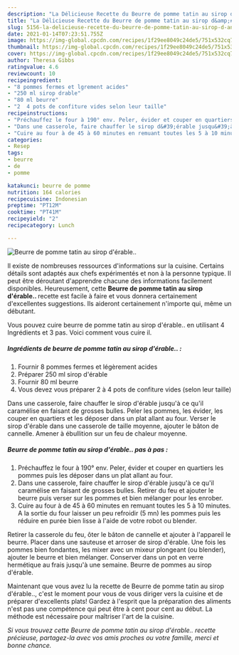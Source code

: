 ```yaml
---
description: "La Délicieuse Recette du Beurre de pomme tatin au sirop d&amp;#39;érable.."
title: "La Délicieuse Recette du Beurre de pomme tatin au sirop d&amp;#39;érable.."
slug: 5156-la-delicieuse-recette-du-beurre-de-pomme-tatin-au-sirop-d-and-39-erable
date: 2021-01-14T07:23:51.755Z
image: https://img-global.cpcdn.com/recipes/1f29ee8049c24de5/751x532cq70/beurre-de-pomme-tatin-au-sirop-derable-photo-principale-de-la-recette.jpg
thumbnail: https://img-global.cpcdn.com/recipes/1f29ee8049c24de5/751x532cq70/beurre-de-pomme-tatin-au-sirop-derable-photo-principale-de-la-recette.jpg
cover: https://img-global.cpcdn.com/recipes/1f29ee8049c24de5/751x532cq70/beurre-de-pomme-tatin-au-sirop-derable-photo-principale-de-la-recette.jpg
author: Theresa Gibbs
ratingvalue: 4.6
reviewcount: 10
recipeingredient:
- "8 pommes fermes et lgrement acides"
- "250 ml sirop drable"
- "80 ml beurre"
- "2  4 pots de confiture vides selon leur taille"
recipeinstructions:
- "Préchauffez le four à 190° env. Peler, évider et couper en quartiers les pommes puis les déposer dans un plat allant au four."
- "Dans une casserole, faire chauffer le sirop d&#39;érable jusqu&#39;à ce qu&#39;il caramélise en faisant de grosses bulles. Retirer du feu et ajouter le beurre puis verser sur les pommes et bien mélanger pour les enrober."
- "Cuire au four à de 45 à 60 minutes en remuant toutes les 5 à 10 minutes. A la sortie du four laisser un peu refroidir (5 mn) les pommes puis les réduire en purée bien lisse à l&#39;aide de votre robot ou blender."
categories:
- Resep
tags:
- beurre
- de
- pomme

katakunci: beurre de pomme 
nutrition: 164 calories
recipecuisine: Indonesian
preptime: "PT12M"
cooktime: "PT41M"
recipeyield: "2"
recipecategory: Lunch

---
```



![Beurre de pomme tatin au sirop d&#39;érable..](https://img-global.cpcdn.com/recipes/1f29ee8049c24de5/751x532cq70/beurre-de-pomme-tatin-au-sirop-derable-photo-principale-de-la-recette.jpg)

Il existe de nombreuses ressources d'informations sur la cuisine. Certains détails sont adaptés aux chefs expérimentés et non à la personne typique. Il peut être déroutant d'apprendre chacune des informations facilement disponibles. Heureusement, cette <strong> Beurre de pomme tatin au sirop d&#39;érable.. </strong> recette est facile à faire et vous donnera certainement d'excellentes suggestions. Ils aideront certainement n'importe qui, même un débutant.

<!--inarticleads1-->

Vous pouvez cuire beurre de pomme tatin au sirop d&#39;érable.. en utilisant 4 Ingrédients et 3 pas. Voici comment vous cuire il.

##### Ingrédients de beurre de pomme tatin au sirop d&#39;érable.. :

1. Fournir 8 pommes fermes et légèrement acides
1. Préparer 250 ml sirop d&#39;érable
1. Fournir 80 ml beurre
1. Vous devez vous préparer 2 à 4 pots de confiture vides (selon leur taille)


Dans une casserole, faire chauffer le sirop d&#39;érable jusqu&#39;à ce qu&#39;il caramélise en faisant de grosses bulles. Peler les pommes, les évider, les couper en quartiers et les déposer dans un plat allant au four. Verser le sirop d&#39;érable dans une casserole de taille moyenne, ajouter le bâton de cannelle. Amener à ébullition sur un feu de chaleur moyenne. 

<!--inarticleads2-->

##### Beurre de pomme tatin au sirop d&#39;érable.. pas à pas :

1. Préchauffez le four à 190° env. Peler, évider et couper en quartiers les pommes puis les déposer dans un plat allant au four.
1. Dans une casserole, faire chauffer le sirop d&#39;érable jusqu&#39;à ce qu&#39;il caramélise en faisant de grosses bulles. Retirer du feu et ajouter le beurre puis verser sur les pommes et bien mélanger pour les enrober.
1. Cuire au four à de 45 à 60 minutes en remuant toutes les 5 à 10 minutes. A la sortie du four laisser un peu refroidir (5 mn) les pommes puis les réduire en purée bien lisse à l&#39;aide de votre robot ou blender.


Retirer la casserole du feu, ôter le bâton de cannelle et ajouter à l&#39;appareil le beurre. Placer dans une sauteuse et arroser de sirop d&#39;érable. Une fois les pommes bien fondantes, les mixer avec un mixeur plongeant (ou blender), ajouter le beurre et bien mélanger. Conserver dans un pot en verre hermétique au frais jusqu&#39;à une semaine. Beurre de pommes au sirop d&#39;érable. 

<!--inarticleads1-->

<p>
Maintenant que vous avez lu la recette de Beurre de pomme tatin au sirop d&#39;érable.., c'est le moment pour vous de vous diriger vers la cuisine et de préparer d'excellents plats! Gardez à l'esprit que la préparation des aliments n'est pas une compétence qui peut être à cent pour cent au début. La méthode est nécessaire pour maîtriser l'art de la cuisine.
</p>

<p>
<i>Si vous trouvez cette Beurre de pomme tatin au sirop d&#39;érable.. recette précieuse, partagez-la avec vos amis proches ou votre famille, merci et bonne chance.</i>
</p>

